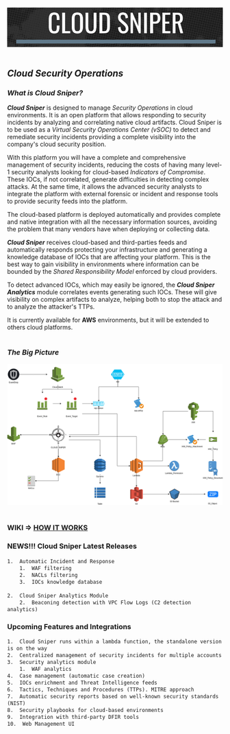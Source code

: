 ![alt text](Images/logo.png "Cloud Sniper")
<br> </br>
## *Cloud Security Operations*

### *What is Cloud Sniper?*

***Cloud Sniper*** is designed to manage *Security Operations* in cloud environments. It is an open platform that allows responding to security incidents by analyzing and correlating native cloud artifacts. Cloud Sniper is to be used as a *Virtual Security Operations Center (vSOC)* to detect and remediate security incidents providing a complete visibility into the company's cloud security position. 

With this platform you will have a complete and comprehensive management of security incidents, reducing the costs of having many level-1 security analysts looking for cloud-based *Indicators of Compromise*. These IOCs, if not correlated, generate difficulties in detecting complex attacks. At the same time, it allows the advanced security analysts to integrate the platform with external forensic or incident and response tools to provide security feeds into the platform.

The cloud-based platform is deployed automatically and provides complete and native integration with all the necessary information sources, avoiding the problem that many vendors have when deploying or collecting data.

***Cloud Sniper*** receives cloud-based and third-parties feeds and automatically responds protecting your infrastructure and generating a knowledge database of IOCs that are affecting your platform. This is the best way to gain visibility in environments where information can be bounded by the *Shared Responsibility Model* enforced by cloud providers.

To detect advanced IOCs, which may easily be ignored, the ***Cloud Sniper Analytics*** module correlates events generating such IOCs. These will give visibility on complex artifacts to analyze, helping both to stop the attack and to analyze the attacker's TTPs.

It is currently available for **AWS** environments, but it will be extended to others cloud platforms.
<br> </br>
### *The Big Picture*

![alt text](Images/deployment.png "Cloud Sniper")
<br> </br>
### WIKI => [HOW IT WORKS](Wiki/WIKI.md)

### NEWS!!! Cloud Sniper Latest Releases

    1.  Automatic Incident and Response 
        1.  WAF filtering
        2.  NACLs filtering
        3.  IOCs knowledge database

    2.  Cloud Sniper Analytics Module
        2.  Beaconing detection with VPC Flow Logs (C2 detection analytics)

### Upcoming Features and Integrations

    1.  Cloud Sniper runs within a lambda function, the standalone version is on the way
    2.  Centralized management of security incidents for multiple accounts
    3.  Security analytics module 
        1.  WAF analytics
    4.  Case management (automatic case creation)
    5.  IOCs enrichment and Threat Intelligence feeds
    6.  Tactics, Techniques and Procedures (TTPs). MITRE approach
    7.  Automatic security reports based on well-known security standards (NIST)
    8.  Security playbooks for cloud-based environments
    9.  Integration with third-party DFIR tools
    10.  Web Management UI
